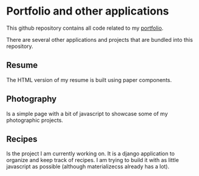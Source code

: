 # Portfolio and other applications

This github repository contains all code related to my [portfolio](http://www.carmelaacevedo.com).

There are several other applications and projects that are bundled into this repository.

## Resume

The HTML version of my resume is built using paper components.

## Photography

Is a simple page with a bit of javascript to showcase some of my photographic projects.

## Recipes

Is the project I am currently working on. It is a django application to organize and keep track of recipes. I am trying to build it with as little javascript as possible (although materializecss already has a lot).
